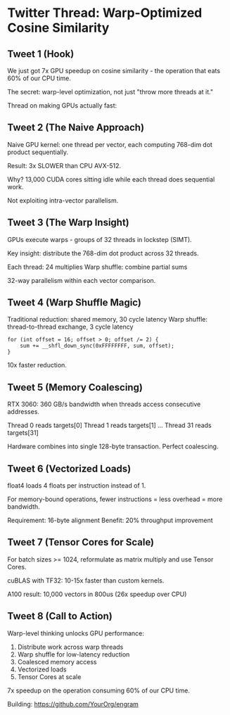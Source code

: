 # Twitter Thread: Warp-Optimized Cosine Similarity

## Tweet 1 (Hook)
We just got 7x GPU speedup on cosine similarity - the operation that eats 60% of our CPU time.

The secret: warp-level optimization, not just "throw more threads at it."

Thread on making GPUs actually fast:

## Tweet 2 (The Naive Approach)
Naive GPU kernel: one thread per vector, each computing 768-dim dot product sequentially.

Result: 3x SLOWER than CPU AVX-512.

Why? 13,000 CUDA cores sitting idle while each thread does sequential work.

Not exploiting intra-vector parallelism.

## Tweet 3 (The Warp Insight)
GPUs execute warps - groups of 32 threads in lockstep (SIMT).

Key insight: distribute the 768-dim dot product across 32 threads.

Each thread: 24 multiplies
Warp shuffle: combine partial sums

32-way parallelism within each vector comparison.

## Tweet 4 (Warp Shuffle Magic)
Traditional reduction: shared memory, 30 cycle latency
Warp shuffle: thread-to-thread exchange, 3 cycle latency

```cuda
for (int offset = 16; offset > 0; offset /= 2) {
    sum += __shfl_down_sync(0xFFFFFFFF, sum, offset);
}
```

10x faster reduction.

## Tweet 5 (Memory Coalescing)
RTX 3060: 360 GB/s bandwidth when threads access consecutive addresses.

Thread 0 reads targets[0]
Thread 1 reads targets[1]
...
Thread 31 reads targets[31]

Hardware combines into single 128-byte transaction. Perfect coalescing.

## Tweet 6 (Vectorized Loads)
float4 loads 4 floats per instruction instead of 1.

For memory-bound operations, fewer instructions = less overhead = more bandwidth.

Requirement: 16-byte alignment
Benefit: 20% throughput improvement

## Tweet 7 (Tensor Cores for Scale)
For batch sizes >= 1024, reformulate as matrix multiply and use Tensor Cores.

cuBLAS with TF32: 10-15x faster than custom kernels.

A100 result: 10,000 vectors in 800us (26x speedup over CPU)

## Tweet 8 (Call to Action)
Warp-level thinking unlocks GPU performance:

1. Distribute work across warp threads
2. Warp shuffle for low-latency reduction
3. Coalesced memory access
4. Vectorized loads
5. Tensor Cores at scale

7x speedup on the operation consuming 60% of our CPU time.

Building: https://github.com/YourOrg/engram
